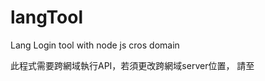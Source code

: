 # langTool
Lang Login tool with node js cros domain

此程式需要跨網域執行API，若須更改跨網域server位置，
請至<script>內的server做更改路徑即可!

本專案使用到cors-anywhere，
若須自架cros proxy可以參考:
https://github.com/Rob--W/cors-anywhere

----
## 使用說明
首次請使用電話號碼接收簡訊登入~
在取得驗證碼之後會得到token及uid，在點選"送出取得token及uid"時就會自動帶入到token及uid欄位囉!

----
## 特別感謝
https://github.com/Rob--W/cors-anywhere
